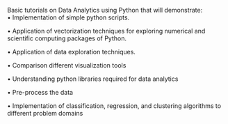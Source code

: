 Basic tutorials on Data Analytics using Python that will demonstrate:  
• Implementation of simple python scripts.

• Application of vectorization techniques for exploring numerical and scientific computing packages of Python.

• Application of data exploration techniques.

• Comparison different visualization tools

• Understanding python libraries required for data analytics  

• Pre-process the data  

• Implementation of classification, regression, and clustering algorithms to different problem domains 


